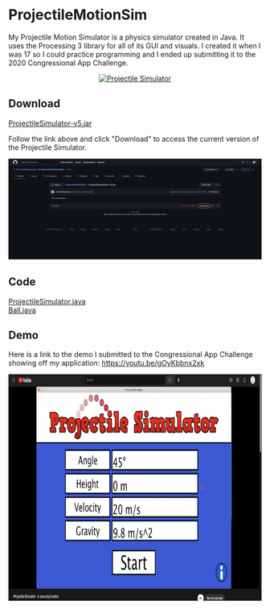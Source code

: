 # ProjectileMotionSim
My Projectile Motion Simulator is a physics simulator created in Java. It uses the Processing 3 library for all of its GUI and visuals. I created it when I was 17 so I could practice programming and I ended up submitting it to the 2020 Congressional App Challenge.

<p align="center">
  <a href="https://github.com/EmmaTopolovec/ProjectileMotionSim/blob/main/ProjectileSimulator-v5.jar">
    <img src="Images/Main Screen.png" alt="Projectile Simulator" width="600" height="375">
  </a>
</p>


## Download

<a href="https://github.com/EmmaTopolovec/ProjectileMotionSim/blob/main/ProjectileSimulator-v5.jar">ProjectileSimulator-v5.jar</a>

Follow the link above and click "Download" to access the current version of the Projectile Simulator.

<p align="center">
  <a href="https://github.com/EmmaTopolovec/ProjectileMotionSim/blob/main/ProjectileSimulator-v5.jar">
    <img src="Images/Download Jar.png" alt="Image Unavailable" width="600" height="200">
  </a>
</p>


## Code

<a href="https://github.com/EmmaTopolovec/ProjectileMotionSim/blob/main/ProjectileMotionSim/src/ProjectileSimulator.java">ProjectileSimulator.java</a>
</br>
<a href="https://github.com/EmmaTopolovec/ProjectileMotionSim/blob/main/ProjectileMotionSim/src/Ball.java">Ball.java</a>


## Demo

Here is a link to the demo I submitted to the Congressional App Challenge showing off my application:
https://youtu.be/gOyKbbnx2xk

<p align="center">
  <a href="https://youtu.be/gOyKbbnx2xk">
    <img src="Images/YouTube Screen.png" alt="Projectile Simulator" width="600" height="450">
  </a>
</p>

